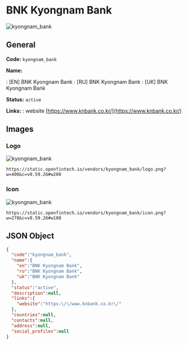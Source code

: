 
# BNK Kyongnam Bank 
![kyongnam_bank](https://static.openfintech.io/vendors/kyongnam_bank/logo.png?w=400&c=v0.59.26#w200)  

## General 
 
**Code:** `kyongnam_bank` 
 
**Name:** 
 
:	[EN] BNK Kyongnam Bank 
:	[RU] BNK Kyongnam Bank 
:	[UK] BNK Kyongnam Bank 
 
**Status:** `active` 
 
**Links:** 
: website [https://www.knbank.co.kr/](https://www.knbank.co.kr/) 
 

## Images 

### Logo 
 
![kyongnam_bank](https://static.openfintech.io/vendors/kyongnam_bank/logo.png?w=400&c=v0.59.26#w200)  

```
https://static.openfintech.io/vendors/kyongnam_bank/logo.png?w=400&c=v0.59.26#w200
```  

### Icon 
 
![kyongnam_bank](https://static.openfintech.io/vendors/kyongnam_bank/icon.png?w=278&c=v0.59.26#w100)  

```
https://static.openfintech.io/vendors/kyongnam_bank/icon.png?w=278&c=v0.59.26#w100
```  

## JSON Object 

```json
{
  "code":"kyongnam_bank",
  "name":{
    "en":"BNK Kyongnam Bank",
    "ru":"BNK Kyongnam Bank",
    "uk":"BNK Kyongnam Bank"
  },
  "status":"active",
  "description":null,
  "links":{
    "website":"https:\/\/www.knbank.co.kr\/"
  },
  "countries":null,
  "contacts":null,
  "address":null,
  "social_profiles":null
}
```  
